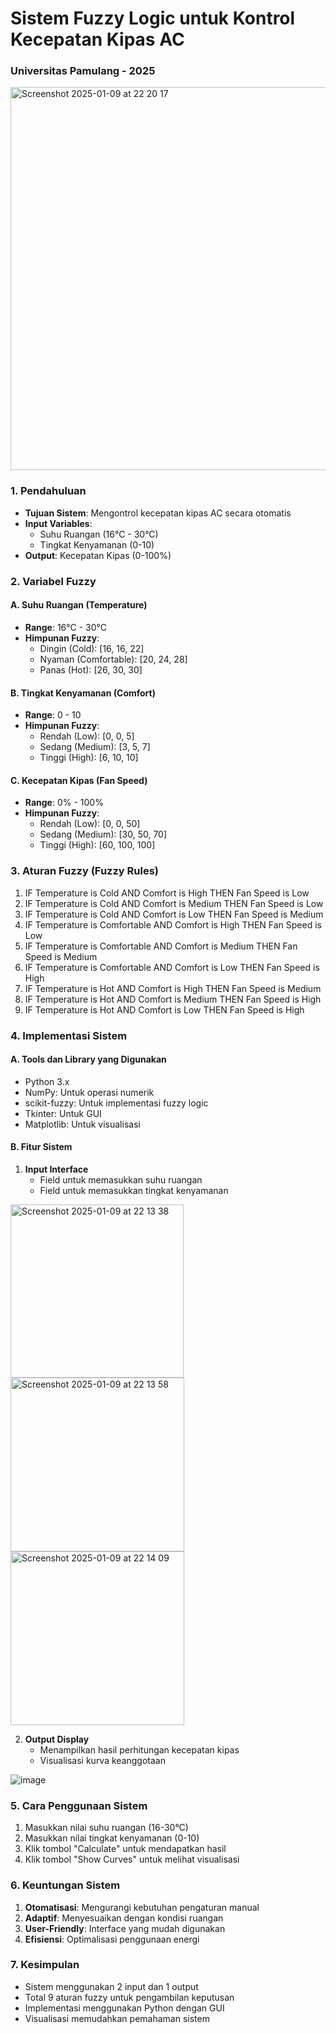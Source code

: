 # Sistem Fuzzy Logic untuk Kontrol Kecepatan Kipas AC
### Universitas Pamulang - 2025

<img width="613" alt="Screenshot 2025-01-09 at 22 20 17" src="https://github.com/user-attachments/assets/7dab0621-b848-44f3-954e-7d3044e7ef8f" />

### 1. Pendahuluan
- **Tujuan Sistem**: Mengontrol kecepatan kipas AC secara otomatis
- **Input Variables**:
  - Suhu Ruangan (16°C - 30°C)
  - Tingkat Kenyamanan (0-10)
- **Output**: Kecepatan Kipas (0-100%)

### 2. Variabel Fuzzy

#### A. Suhu Ruangan (Temperature)
- **Range**: 16°C - 30°C
- **Himpunan Fuzzy**:
  - Dingin (Cold): [16, 16, 22]
  - Nyaman (Comfortable): [20, 24, 28]
  - Panas (Hot): [26, 30, 30]

#### B. Tingkat Kenyamanan (Comfort)
- **Range**: 0 - 10
- **Himpunan Fuzzy**:
  - Rendah (Low): [0, 0, 5]
  - Sedang (Medium): [3, 5, 7]
  - Tinggi (High): [6, 10, 10]

#### C. Kecepatan Kipas (Fan Speed)
- **Range**: 0% - 100%
- **Himpunan Fuzzy**:
  - Rendah (Low): [0, 0, 50]
  - Sedang (Medium): [30, 50, 70]
  - Tinggi (High): [60, 100, 100]

### 3. Aturan Fuzzy (Fuzzy Rules)

1. IF Temperature is Cold AND Comfort is High THEN Fan Speed is Low
2. IF Temperature is Cold AND Comfort is Medium THEN Fan Speed is Low
3. IF Temperature is Cold AND Comfort is Low THEN Fan Speed is Medium
4. IF Temperature is Comfortable AND Comfort is High THEN Fan Speed is Low
5. IF Temperature is Comfortable AND Comfort is Medium THEN Fan Speed is Medium
6. IF Temperature is Comfortable AND Comfort is Low THEN Fan Speed is High
7. IF Temperature is Hot AND Comfort is High THEN Fan Speed is Medium
8. IF Temperature is Hot AND Comfort is Medium THEN Fan Speed is High
9. IF Temperature is Hot AND Comfort is Low THEN Fan Speed is High

### 4. Implementasi Sistem

#### A. Tools dan Library yang Digunakan
- Python 3.x
- NumPy: Untuk operasi numerik
- scikit-fuzzy: Untuk implementasi fuzzy logic
- Tkinter: Untuk GUI
- Matplotlib: Untuk visualisasi

#### B. Fitur Sistem

1. **Input Interface**
   - Field untuk memasukkan suhu ruangan
   - Field untuk memasukkan tingkat kenyamanan

<img width="277" alt="Screenshot 2025-01-09 at 22 13 38" src="https://github.com/user-attachments/assets/f169efcc-0c72-4997-8ac1-fa734c0fbdd8" />

<img width="278" alt="Screenshot 2025-01-09 at 22 13 58" src="https://github.com/user-attachments/assets/ca20d127-f881-4f40-84ae-5a56bd3b1f43" />

<img width="278" alt="Screenshot 2025-01-09 at 22 14 09" src="https://github.com/user-attachments/assets/1339d183-e4b7-4ac5-a78a-524128312c22" />

2. **Output Display**
   - Menampilkan hasil perhitungan kecepatan kipas
   - Visualisasi kurva keanggotaan

![image](https://github.com/user-attachments/assets/87460797-a4c8-43c3-9864-6beadab701a6)


### 5. Cara Penggunaan Sistem

1. Masukkan nilai suhu ruangan (16-30°C)
2. Masukkan nilai tingkat kenyamanan (0-10)
3. Klik tombol "Calculate" untuk mendapatkan hasil
4. Klik tombol "Show Curves" untuk melihat visualisasi

### 6. Keuntungan Sistem

1. **Otomatisasi**: Mengurangi kebutuhan pengaturan manual
2. **Adaptif**: Menyesuaikan dengan kondisi ruangan
3. **User-Friendly**: Interface yang mudah digunakan
4. **Efisiensi**: Optimalisasi penggunaan energi

### 7. Kesimpulan

- Sistem menggunakan 2 input dan 1 output
- Total 9 aturan fuzzy untuk pengambilan keputusan
- Implementasi menggunakan Python dengan GUI
- Visualisasi memudahkan pemahaman sistem

